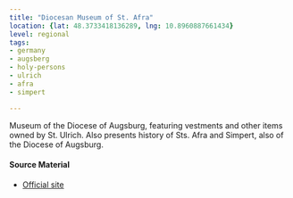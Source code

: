 ```yaml
---
title: "Diocesan Museum of St. Afra"
location: {lat: 48.3733418136289, lng: 10.8960887661434}
level: regional
tags:
- germany
- augsberg
- holy-persons
- ulrich
- afra
- simpert

---
```



Museum of the Diocese of Augsburg, featuring vestments and other items owned by St. Ulrich.  Also presents history of Sts. Afra and Simpert, also of the Diocese of Augsburg.

#### Source Material

* [Official site](https://www.museum-st-afra.de/en/)





